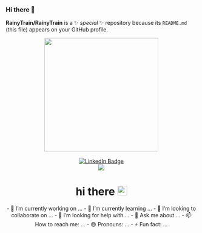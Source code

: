 ### Hi there 👋


**RainyTrain/RainyTrain** is a ✨ _special_ ✨ repository because its `README.md` (this file) appears on your GitHub profile.


<div id="header" align="center">
  <img src="https://media.giphy.com/media/vzO0Vc8b2VBLi/giphy.gif" align="center" width="300px"/>
</div></br>
<div id="badges" align="center">
  <a href="https://www.linkedin.com/in/adryian-senkevich/">
    <img src="https://img.shields.io/badge/LinkedIn-blue?style=for-the-badge&logo=linkedin&logoColor=white" alt="LinkedIn Badge"/>
  </a>
</div>
<div align="center">
  <img src="https://komarev.com/ghpvc/?username=RainyTrain&style=flat-square&color=blue" align="center"/>
</div>
<h1 align="center">
  hi there
  <img src="https://media.giphy.com/media/hvRJCLFzcasrR4ia7z/giphy.gif" width="25px"/>
</h1>
<div align="center">
  - 🔭 I’m currently working on ...
  - 🌱 I’m currently learning ...
  - 👯 I’m looking to collaborate on ...
  - 🤔 I’m looking for help with ...
  - 💬 Ask me about ...
  - 📫 How to reach me: ...
  - 😄 Pronouns: ...
  - ⚡ Fun fact: ...
</div>
